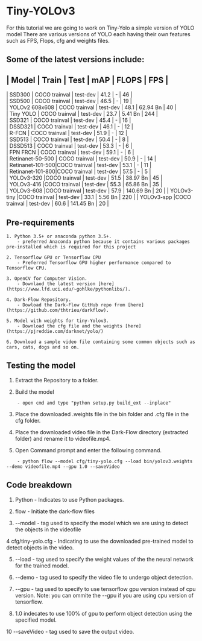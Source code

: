 # Tiny-YOLOv3

For this tutorial we are going to work on Tiny-Yolo a simple version of YOLO model
There are various versions of YOLO each having their own features such as FPS, Flops, cfg and weights files.

## Some of the latest versions include:

| Model	           | Train	        | Test	    | mAP	    | FLOPS	    | FPS	|  
--------------------------------------------------------------------------------- 
| SSD300	       | COCO trainval  | test-dev	| 41.2	    | -	        |  46	|    
| SSD500	       | COCO trainval	| test-dev	| 46.5	    | -	        |  19	|   
| YOLOv2 608x608   | COCO trainval	| test-dev	| 48.1	    | 62.94 Bn	|  40	|    
| Tiny YOLO	       | COCO trainval	| test-dev	| 23.7	    | 5.41 Bn	|  244  |	
| SSD321	       | COCO trainval	| test-dev	| 45.4	    | -	        |  16	|    
| DSSD321	       | COCO trainval	| test-dev	| 46.1	    | -	        |  12	|    
| R-FCN	           | COCO trainval	| test-dev	| 51.9	    | -	        |  12	|    
| SSD513	       | COCO trainval	| test-dev	| 50.4	    | -	        |  8    | 	
| DSSD513	       | COCO trainval	| test-dev	| 53.3	    | -	        |  6	|    
| FPN FRCN	       | COCO trainval	| test-dev	| 59.1	    | -	        |  6	|    
| Retinanet-50-500 | COCO trainval	| test-dev	| 50.9	    | -	        |  14	|    
| Retinanet-101-500|COCO trainval	| test-dev	| 53.1	    | -	        |  11	|    
| Retinanet-101-800|COCO trainval	| test-dev	| 57.5	    | -	        |  5	|    
| YOLOv3-320	   |COCO trainval	| test-dev	| 51.5	    | 38.97 Bn	|  45	|    
| YOLOv3-416	   |COCO trainval	| test-dev	| 55.3	    | 65.86 Bn	|  35   |	
| YOLOv3-608	   |COCO trainval	| test-dev	| 57.9	    | 140.69 Bn	|  20	|
| YOLOv3-tiny	   |COCO trainval	| test-dev	| 33.1	    | 5.56 Bn   |  220	|
| YOLOv3-spp	   |COCO trainval	| test-dev	| 60.6	    | 141.45 Bn	|  20	|

## Pre-requirements

```
1. Python 3.5+ or anaconda python 3.5+.
    - preferred Anaconda python because it contains various packages pre-installed which is required for this project
    
2. Tensorflow GPU or Tensorflow CPU 
    - Preferred Tensorflow GPU higher performance compared to Tensorflow CPU.
    
3. OpenCV for Computer Vision.
    - Downlaod the latest version [here](https://www.lfd.uci.edu/~gohlke/pythonlibs/).
    
4. Dark-Flow Repository.
    - Dowload the Dark-Flow GitHub repo from [here](https://github.com/thtrieu/darkflow).
    
5. Model with weights for tiny-Yolov3.
    - Download the cfg file and the weights [here](https://pjreddie.com/darknet/yolo/)

6. Download a sample video file containing some common objects such as cars, cats, dogs and so on.
```

## Testing the model

1. Extract the Repository to a folder.

2. Build the model 
```
    - open cmd and type "python setup.py build_ext --inplace"
```
   
3. Place the downloaded .weights file in the bin folder and .cfg file in the cfg folder.

4. Place the downloaded video file in the Dark-Flow directory (extracted folder) and rename it to videofile.mp4.

5. Open Command prompt and enter the following command.
```
    - python flow --model cfg/tiny-yolo.cfg --load bin/yolov3.weights --demo videofile.mp4 --gpu 1.0 --saveVideo
```

## Code breakdown

1. Python - Indicates to use Python packages.

2. flow - Initiate the dark-flow files

3. --model - tag used to specify the model which we are using to detect the objects in the videofile

4 cfg/tiny-yolo.cfg - Indicating to use the downloaded pre-trained model to detect objects in the video.

5.  --load - tag used to specify the weight values of the the neural network for the trained model.

6. --demo - tag used to specify the video file to undergo object detection.

8. --gpu - tag used to specify to use tensorflow gpu version instead of cpu version.
    Note: you can ommite the --gpu if you are using cpu version of tensorflow.
9. 1.0 indecates to use 100% of gpu to perform object detection using the specified model.

10 --saveVideo - tag used to save the output video.



